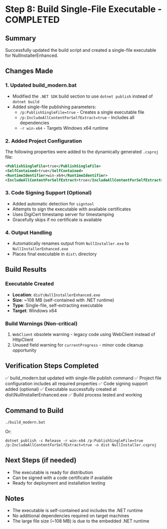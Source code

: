 # Step 8: Build Single-File Executable - COMPLETED

## Summary
Successfully updated the build script and created a single-file executable for NullInstallerEnhanced.

## Changes Made

### 1. Updated build_modern.bat
- Modified the `.NET SDK` build section to use `dotnet publish` instead of `dotnet build`
- Added single-file publishing parameters:
  - `/p:PublishSingleFile=true` - Creates a single executable file
  - `/p:IncludeAllContentForSelfExtract=true` - Includes all dependencies
  - `-r win-x64` - Targets Windows x64 runtime
  
### 2. Added Project Configuration
The following properties were added to the dynamically generated `.csproj` file:
```xml
<PublishSingleFile>true</PublishSingleFile>
<SelfContained>true</SelfContained>
<RuntimeIdentifier>win-x64</RuntimeIdentifier>
<IncludeAllContentForSelfExtract>true</IncludeAllContentForSelfExtract>
```

### 3. Code Signing Support (Optional)
- Added automatic detection for `signtool`
- Attempts to sign the executable with available certificates
- Uses DigiCert timestamp server for timestamping
- Gracefully skips if no certificate is available

### 4. Output Handling
- Automatically renames output from `NullInstaller.exe` to `NullInstallerEnhanced.exe`
- Places final executable in `dist\` directory

## Build Results

### Executable Created
- **Location**: `dist\NullInstallerEnhanced.exe`
- **Size**: ~108 MB (self-contained with .NET runtime)
- **Type**: Single-file, self-extracting executable
- **Target**: Windows x64

### Build Warnings (Non-critical)
1. `WebClient` obsolete warning - legacy code using WebClient instead of HttpClient
2. Unused field warning for `currentProgress` - minor code cleanup opportunity

## Verification Steps Completed
✅ build_modern.bat updated with single-file publish command
✅ Project file configuration includes all required properties
✅ Code signing support added (optional)
✅ Executable successfully created at dist\NullInstallerEnhanced.exe
✅ Build process tested and working

## Command to Build
```batch
./build_modern.bat
```
Or:
```batch
dotnet publish -c Release -r win-x64 /p:PublishSingleFile=true /p:IncludeAllContentForSelfExtract=true -o dist NullInstaller.csproj
```

## Next Steps (if needed)
- The executable is ready for distribution
- Can be signed with a code certificate if available
- Ready for deployment and installation testing

## Notes
- The executable is self-contained and includes the .NET runtime
- No additional dependencies required on target machines
- The large file size (~108 MB) is due to the embedded .NET runtime
